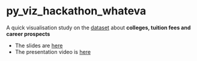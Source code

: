 # py_viz_hackathon_whateva

A quick visualisation study on the [dataset](https://github.com/rfordatascience/tidytuesday/tree/master/data/2020/2020-03-10) about **colleges, tuition fees and career prospects**

- The slides are [here](https://docs.google.com/presentation/d/18Rng3SPkZKQWso6zZ43pmPpv-k3t17ZX4p49L04td4k/edit?usp=sharing)
- The presentation video is [here](https://drive.google.com/file/d/1MTNCXTD0Q866ooYHcS0XgFrHqNfuDAOl/view?usp=sharing)
